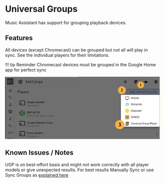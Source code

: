 # Universal Groups

Music Assistant has support for grouping playback devices. 

## Features

All devices (except Chromecast) can be grouped but not all will play in sync. See the individual players for their limitations.

!!! tip
    Reminder Chromecast devices must be grouped in the Google Home app for perfect sync

![image](../assets/screenshots/universal-group.png)

## Known Issues / Notes

UGP is on best-effort basis and might not work correctly with all player models or give unexpected results. For best results Manually Sync or use Sync Groups as [explained here](../ui.md/#grouping-players)
